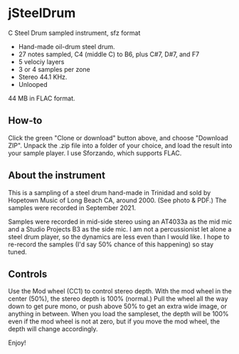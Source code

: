 # jSteelDrum
 C Steel Drum sampled instrument, sfz format

- Hand-made oil-drum steel drum.
- 27 notes sampled, C4 (middle C) to B6, plus C#7, D#7, and F7
- 5 velociy layers
- 3 or 4 samples per zone
- Stereo 44.1 KHz.
- Unlooped

44 MB in FLAC format.

## How-to

Click the green "Clone or download" button above, and choose "Download ZIP". Unpack the .zip
file into a folder of your choice, and load the result into your sample player.  I use Sforzando,
which supports FLAC.

## About the instrument

This is a sampling of a steel drum hand-made in Trinidad and sold by Hopetown Music of Long
Beach CA, around 2000.  (See photo & PDF.)  The samples were recorded in September 2021.

Samples were recorded in mid-side stereo using an AT4033a as the mid mic and a Studio Projects
B3 as the side mic.  I am not a percussionist let alone a steel drum player, so
the dynamics are less even than I would like.  I hope to re-record the samples (I'd say
50% chance of this happening) so stay tuned.

## Controls

Use the Mod wheel (CC1) to control stereo depth.  With the mod wheel in the center (50%),
the stereo depth is 100% (normal.)  Pull the wheel all the way down to get pure mono, or push above
50% to get an extra wide image, or anything in between.  When you load the sampleset,
the depth will be 100% even if the mod wheel is not at zero, but if you move the mod
wheel, the depth will change accordingly.

Enjoy!
